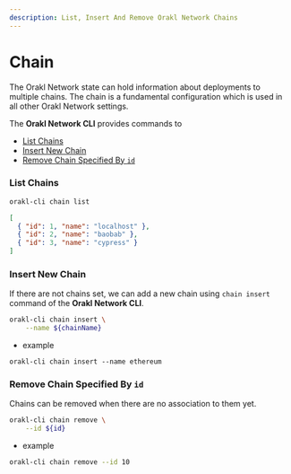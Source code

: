 ```yaml
---
description: List, Insert And Remove Orakl Network Chains
---
```


# Chain

The Orakl Network state can hold information about deployments to multiple chains. The chain is a fundamental configuration which is used in all other Orakl Network settings.

The **Orakl Network CLI** provides commands to

- [List Chains](chain.md#list-chains)
- [Insert New Chain](chain.md#insert-new-chain)
- [Remove Chain Specified By `id`](chain.md#remove-chain-specified-by-id)

### List Chains

```sh
orakl-cli chain list
```

```json
[
  { "id": 1, "name": "localhost" },
  { "id": 2, "name": "baobab" },
  { "id": 3, "name": "cypress" }
]
```

### Insert New Chain

If there are not chains set, we can add a new chain using `chain insert` command of the **Orakl Network CLI**.

```sh
orakl-cli chain insert \
    --name ${chainName}
```

- example

```
orakl-cli chain insert --name ethereum
```

### Remove Chain Specified By `id`

Chains can be removed when there are no association to them yet.

```sh
orakl-cli chain remove \
    --id ${id}
```

- example

```sh
orakl-cli chain remove --id 10
```
